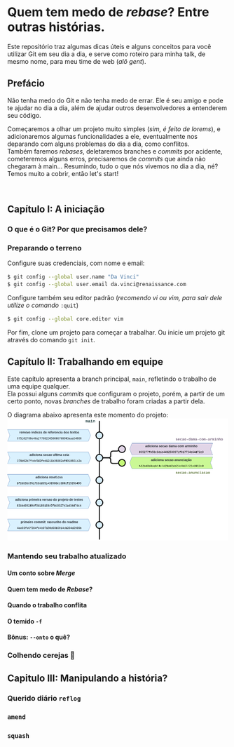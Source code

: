 # Quem tem medo de _rebase_? Entre outras histórias.

Este repositório traz algumas dicas úteis e alguns conceitos para você utilizar Git em seu dia a dia, e serve como roteiro para minha talk, de mesmo nome, para meu time de web (_alô gent_).

## Prefácio

Não tenha medo do Git e não tenha medo de errar. Ele é seu amigo e pode te ajudar no dia a dia, além de ajudar outros desenvolvedores a entenderem seu código.

Começaremos a olhar um projeto muito simples (_sim, é feito de lorems_), e adicionaremos algumas funcionalidades a ele, eventualmente nos deparando com alguns problemas do dia a dia, como conflitos.  
Também faremos _rebases_, deletaremos branches e _commits_ por acidente, cometeremos alguns erros, precisaremos de _commits_ que ainda não chegaram à main... Resumindo, tudo o que nós vivemos no dia a dia, né? Temos muito a cobrir, então let's start!

<br>

## Capítulo I: A iniciação

### O que é o Git? Por que precisamos dele?

### Preparando o terreno

Configure suas credenciais, com nome e email:

```bash
$ git config --global user.name "Da Vinci"
$ git config --global user.email da.vinci@renaissance.com
```

Configure também seu editor padrão (_recomendo vi ou vim, para sair dele utilize o comando_ `:quit`)

```bash
$ git config --global core.editor vim
```

Por fim, clone um projeto para começar a trabalhar. Ou inicie um projeto git através do comando `git init`.

## Capítulo II: Trabalhando em equipe

Este capítulo apresenta a branch principal, `main`, refletindo o trabalho de uma equipe qualquer.  
Ela possui alguns _commits_ que configuram o projeto, porém, a partir de um certo ponto, novas _branches_ de trabalho foram criadas a partir dela.

O diagrama abaixo apresenta este momento do projeto:
![Fonte: Autor](./starting.png)

### Mantendo seu trabalho atualizado

#### Um conto sobre _Merge_

<!-- mostrar a diferenca entre as duas árvores -->

#### Quem tem medo de _Rebase_?

#### Quando o trabalho conflita

<!-- falar sobre push force -->

#### O temido `-f`

#### Bônus: `--onto` o quê?

### Colhendo cerejas :cherries:

## Capitulo III: Manipulando a história?

### Querido diário `reflog`

### `amend`

### `squash`
